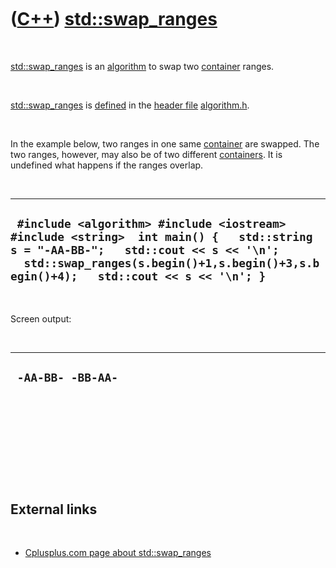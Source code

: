 
 

 

 

 

 

([C++](Cpp.md)) [std::swap\_ranges](CppSwap_ranges.md)
========================================================

 

[std::swap\_ranges](CppSwap_ranges.md) is an
[algorithm](CppAlgorithm.md) to swap two [container](CppContainer.md)
ranges.

 

[std::swap\_ranges](CppSwap_ranges.md) is [defined](CppDefinition.md)
in the [header file](CppHeaderFile.md)
[algorithm.h](CppAlgorithmH.md).

 

In the example below, two ranges in one same
[container](CppContainer.md) are swapped. The two ranges, however, may
also be of two different [containers](CppContainer.md). It is undefined
what happens if the ranges overlap.

 

  -------------------------------------------------------------------------------------------------------------------------------------------------------------------------------------------------------------------------
  ` #include <algorithm> #include <iostream> #include <string>  int main() {   std::string s = "-AA-BB-";   std::cout << s << '\n';   std::swap_ranges(s.begin()+1,s.begin()+3,s.begin()+4);   std::cout << s << '\n'; }`
  -------------------------------------------------------------------------------------------------------------------------------------------------------------------------------------------------------------------------

 

Screen output:

 

  --------------------
  ` -AA-BB- -BB-AA-`
  --------------------

 

 

 

 

 

External links
--------------

 

-   [Cplusplus.com page about
    std::swap\_ranges](http://www.cplusplus.com/reference/algorithm/swap_ranges)

 

 

 

 

 

 

